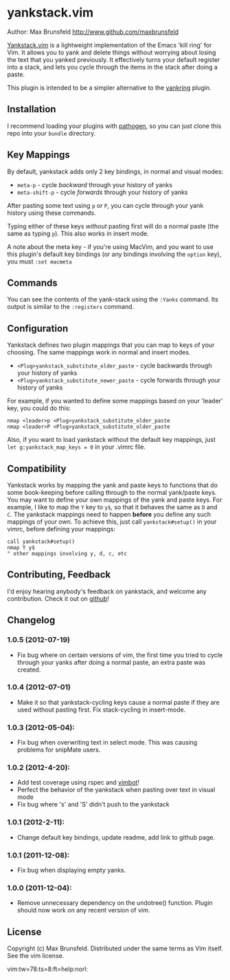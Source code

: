 yankstack.vim
=============

Author:  Max Brunsfeld <http://www.github.com/maxbrunsfeld>

[Yankstack.vim](https://github.com/maxbrunsfeld/vim-yankstack) is a
lightweight implementation of the Emacs 'kill ring' for Vim.  It allows you to
yank and delete things without worrying about losing the text that you yanked
previously. It effectively turns your default register into a stack, and lets
you cycle through the items in the stack after doing a paste.

This plugin is intended to be a simpler alternative to the
[yankring](https://github.com/chrismetcalf/vim-yankring) plugin.

## Installation ##

I recommend loading your plugins with
[pathogen](https://github.com/tpope/vim-pathogen), so you can just clone this
repo into your ```bundle``` directory.

## Key Mappings ##

By default, yankstack adds only 2 key bindings, in normal and visual modes:

- ```meta-p```  - cycle *backward* through your history of yanks
- ```meta-shift-p```  - cycle *forwards* through your history of yanks

After pasting some text using ```p``` or ```P```, you can cycle through your
yank history using these commands.

Typing either of these keys *without* pasting first will do a normal paste
(the same as typing `p`). This also works in insert mode.

A note about the meta key - if you're using MacVim, and you want to use
this plugin's default key bindings (or any bindings involving the `option`
key), you must ```:set macmeta```

## Commands ##

You can see the contents of the yank-stack using the ```:Yanks``` command.
Its output is similar to the ```:registers``` command.

## Configuration ##

Yankstack defines two plugin mappings that you can map to keys of your choosing.
The same mappings work in normal and insert modes.

- ```<Plug>yankstack_substitute_older_paste``` - cycle backwards through your history of yanks
- ```<Plug>yankstack_substitute_newer_paste``` - cycle forwards through your history of yanks

For example, if you wanted to define some mappings based on your 'leader' key,
you could do this:

```
nmap <leader>p <Plug>yankstack_substitute_older_paste
nmap <leader>P <Plug>yankstack_substitute_older_paste
```

Also, if you want to load yankstack without the default key mappings, just
``` let g:yankstack_map_keys = 0 ```
in your .vimrc file.

## Compatibility ##

Yankstack works by mapping the yank and paste keys to functions that do some
book-keeping before calling through to the normal yank/paste keys. You may want
to define your own mappings of the yank and paste keys. For example, I like to
map the ```Y``` key to ```y$```, so that it behaves the same as ```D``` and
```C```. The yankstack mappings need to happen **before** you define any such
mappings of your own. To achieve this, just call ```yankstack#setup()``` in
your vimrc, before defining your mappings:

```
call yankstack#setup()
nmap Y y$
" other mappings involving y, d, c, etc
```

## Contributing, Feedback ##

I'd enjoy hearing anybody's feedback on yankstack, and welcome any contribution.
Check it out on [github](https://github.com/maxbrunsfeld/vim-yankstack)!

## Changelog ##


### 1.0.5 (2012-07-19)
  - Fix bug where on certain versions of vim, the first time you tried
    to cycle through your yanks after doing a normal paste, an extra
    paste was created.

### 1.0.4 (2012-07-01)
  - Make it so that yankstack-cycling keys cause a normal paste if they are
    used without pasting first. Fix stack-cycling in insert-mode.

### 1.0.3 (2012-05-04):
  - Fix bug when overwriting text in select mode. This was causing
    problems for snipMate users.

### 1.0.2 (2012-4-20):
  - Add test coverage using rspec and [vimbot](https://github.com/maxbrunsfeld/vimbot)!
  - Perfect the behavior of the yankstack when pasting over text in visual
    mode
  - Fix bug where 's' and 'S' didn't push to the yankstack

### 1.0.1 (2012-2-11):
  - Change default key bindings, update readme, add link to github page.

### 1.0.1 (2011-12-08):
  - Fix bug when displaying empty yanks.

### 1.0.0 (2011-12-04):
  - Remove unnecessary dependency on the undotree() function. Plugin should
    now work on any recent version of vim.

## License ##
Copyright (c) Max Brunsfeld.  Distributed under the same terms as Vim itself.
See the vim license.

 vim:tw=78:ts=8:ft=help:norl:
